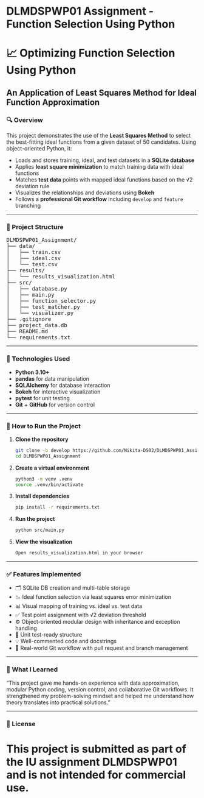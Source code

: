 # DLMDSPWP01 Assignment - Function Selection Using Python


# 📈 Optimizing Function Selection Using Python  
## An Application of Least Squares Method for Ideal Function Approximation

### 🔍 Overview

This project demonstrates the use of the **Least Squares Method** to select the best-fitting ideal functions from a given dataset of 50 candidates. Using object-oriented Python, it:

- Loads and stores training, ideal, and test datasets in a **SQLite database**
- Applies **least square minimization** to match training data with ideal functions
- Matches **test data** points with mapped ideal functions based on the √2 deviation rule
- Visualizes the relationships and deviations using **Bokeh**
- Follows a **professional Git workflow** including `develop` and `feature` branching

---

### 📁 Project Structure

<pre>
DLMDSPWP01_Assignment/
├── data/
│   ├── train.csv
│   ├── ideal.csv
│   └── test.csv
├── results/
│   └── results_visualization.html
├── src/
│   ├── database.py
│   ├── main.py
│   ├── function_selector.py
│   ├── test_matcher.py
│   └── visualizer.py
├── .gitignore
├── project_data.db
├── README.md
└── requirements.txt
</pre>


---

### 📌 Technologies Used

- **Python 3.10+**
- **pandas** for data manipulation
- **SQLAlchemy** for database interaction
- **Bokeh** for interactive visualization
- **pytest** for unit testing
- **Git** + **GitHub** for version control

---

### 🔧 How to Run the Project

1. **Clone the repository**
   ```bash
   git clone -b develop https://github.com/Nikita-DS02/DLMDSPWP01_Assignment.git
   cd DLMDSPWP01_Assignment

2. **Create a virtual environment**
   ```bash
   python3 -m venv .venv
   source .venv/bin/activate


3. **Install dependencies**
    ```bash
    pip install -r requirements.txt

4. **Run the project**  
    ```bash
    python src/main.py

5. **View the visualization**
    ```bash
    Open results_visualization.html in your browser

---

### ✅ Features Implemented
- 🗂️ SQLite DB creation and multi-table storage
- 📉 Ideal function selection via least squares error minimization
- 📊 Visual mapping of training vs. ideal vs. test data
- ✅ Test point assignment with √2 deviation threshold
- ⚙️ Object-oriented modular design with inheritance and exception handling
- 🧪 Unit test-ready structure
- 💡 Well-commented code and docstrings
- 🔁 Real-world Git workflow with pull request and branch management

---

### 🧠 What I Learned
“This project gave me hands-on experience with data approximation, modular Python coding, version control, and collaborative Git workflows. It strengthened my problem-solving mindset and helped me understand how theory translates into practical solutions.”

---

### 📜 License
This project is submitted as part of the IU assignment DLMDSPWP01 and is not intended for commercial use.
=======

